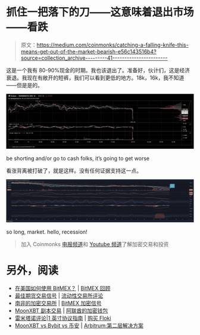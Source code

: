 # 抓住一把落下的刀——这意味着退出市场——看跌

> 原文：<https://medium.com/coinmonks/catching-a-falling-knife-this-means-get-out-of-the-market-bearish-e56c143516b4?source=collection_archive---------41----------------------->

这是一个我有 80-90%现金的时期。我也该退出了。准备好，伙计们，这是经济衰退。我现在有敞开的短裤，我们可以看到更低的地方。18k，16k，我不知道——但是是的。

![](img/217eca192c974e4f41b5f896e38aaa6e.png)

be shorting and/or go to cash folks, it’s going to get worse

看涨背离被打破了，就是这样。没有任何证据支持这一点。

![](img/2ca2c7dc4f40f183085bf30d42503d68.png)

so long, market. hello, recession!

> 加入 Coinmonks [电报频道](https://t.me/coincodecap)和 [Youtube 频道](https://www.youtube.com/c/coinmonks/videos)了解加密交易和投资

# 另外，阅读

*   [在美国如何使用 BitMEX？](https://coincodecap.com/use-bitmex-in-usa) | [BitMEX 回顾](https://coincodecap.com/bitmex-review)
*   [最佳期货交易信号](https://coincodecap.com/futures-trading-signals) | [流动性交易所评论](https://coincodecap.com/liquid-exchange-review)
*   [南非的加密交易所](https://coincodecap.com/crypto-exchanges-in-south-africa) | [BitMEX 加密信号](https://coincodecap.com/bitmex-crypto-signals)
*   [MoonXBT 副本交易](https://coincodecap.com/moonxbt-copy-trading) | [阿联酋的加密钱包](https://coincodecap.com/crypto-wallets-in-uae)
*   [雷米塔诺评论](https://coincodecap.com/remitano-review)|[1 英寸协议指南](https://coincodecap.com/1inch) | [购买 Floki](https://coincodecap.com/buy-floki-inu-token)
*   [MoonXBT vs Bybit vs 币安](https://coincodecap.com/bybit-binance-moonxbt) | [Arbitrum:第二层解决方案](https://coincodecap.com/arbitrum)